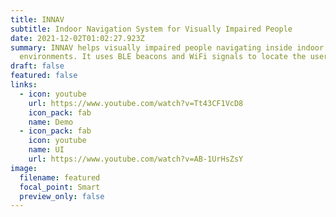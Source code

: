```yaml
---
title: INNAV
subtitle: Indoor Navigation System for Visually Impaired People
date: 2021-12-02T01:02:27.923Z
summary: INNAV helps visually impaired people navigating inside indoor
  environments. It uses BLE beacons and WiFi signals to locate the user.
draft: false
featured: false
links:
  - icon: youtube
    url: https://www.youtube.com/watch?v=Tt43CF1VcD8
    icon_pack: fab
    name: Demo
  - icon_pack: fab
    icon: youtube
    name: UI
    url: https://www.youtube.com/watch?v=AB-1UrHsZsY
image:
  filename: featured
  focal_point: Smart
  preview_only: false
---
```


